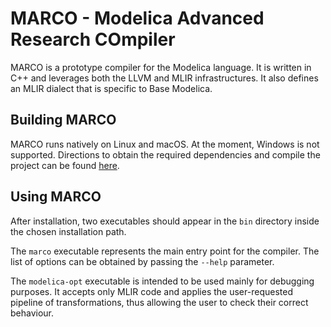 # MARCO - Modelica Advanced Research COmpiler
MARCO is a prototype compiler for the Modelica language.
It is written in C++ and leverages both the LLVM and MLIR infrastructures.
It also defines an MLIR dialect that is specific to Base Modelica.

## Building MARCO
MARCO runs natively on Linux and macOS. At the moment, Windows is not supported.
Directions to obtain the required dependencies and compile the project can be found [here](docs/BuildOnLinuxMacOS.md).

## Using MARCO
After installation, two executables should appear in the `bin` directory inside the chosen installation path.

The `marco` executable represents the main entry point for the compiler.
The list of options can be obtained by passing the `--help` parameter.

The `modelica-opt` executable is intended to be used mainly for debugging purposes.
It accepts only MLIR code and applies the user-requested pipeline of transformations, thus allowing the user to check their correct behaviour.
